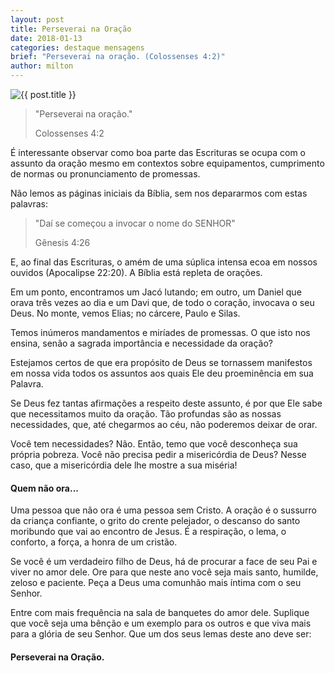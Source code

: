 ```yaml
---
layout: post
title: Perseverai na Oração
date: 2018-01-13
categories: destaque mensagens
brief: "Perseverai na oração. (Colossenses 4:2)"
author: milton
---
```


<img src="{{ site.baseurl }}/assets/images/posts/ate-quando-devemos-orar.jpg" alt="{{ post.title }}" class="px-5 float-right" />

<blockquote class="blockquote">
  <p class="mb-0">
    "Perseverai na oração."
  </p>
  <footer class="blockquote-footer">Colossenses 4:2</footer>
</blockquote>


É interessante observar como boa parte das Escrituras se ocupa com o assunto da oração mesmo em contextos sobre equipamentos, cumprimento de normas ou pronunciamento de promessas.

Não lemos as páginas iniciais da Bíblia, sem nos depararmos com estas palavras:

<blockquote class="blockquote">
  <p class="mb-0">
    "Daí se começou a invocar o nome do SENHOR"
  </p>
  <footer class="blockquote-footer">Gênesis 4:26</footer>
</blockquote>

E, ao final das Escrituras, o amém de uma súplica intensa ecoa em nossos ouvidos (Apocalipse 22:20). A Bíblia está repleta de orações.

Em um ponto, encontramos um Jacó lutando; em outro, um Daniel que orava três vezes ao dia e um Davi que, de todo o coração, invocava o seu Deus. No monte, vemos Elias; no cárcere, Paulo e Silas.

Temos inúmeros mandamentos e miríades de promessas. O que isto nos ensina, senão a sagrada importância e necessidade da oração?

Estejamos certos de que era propósito de Deus se tornassem manifestos em nossa vida todos os assuntos aos quais Ele deu proeminência em sua Palavra.

Se Deus fez tantas afirmações a respeito deste assunto, é por que Ele sabe que necessitamos muito da oração. Tão profundas são as nossas necessidades, que, até chegarmos ao céu, não poderemos deixar de orar.

Você tem necessidades? Não. Então, temo que você desconheça sua própria pobreza. Você não precisa pedir a misericórdia de Deus? Nesse caso, que a misericórdia dele lhe mostre a sua miséria!

<h4 class="text-center mb-4">
  Quem não ora...
</h4>

Uma pessoa que não ora é uma pessoa sem Cristo. A oração é o sussurro da criança confiante, o grito do crente pelejador, o descanso do santo moribundo que vai ao encontro de Jesus. É a respiração, o lema, o conforto, a força, a honra de um cristão.

Se você é um verdadeiro filho de Deus, há de procurar a face de seu Pai e viver no amor dele. Ore para que neste ano você seja mais santo, humilde, zeloso e paciente. Peça a Deus uma comunhão mais íntima com o seu Senhor.

Entre com mais frequência na sala de banquetes do amor dele. Suplique que você seja uma bênção e um exemplo para os outros e que viva mais para a glória de seu Senhor. Que um dos seus lemas deste ano deve ser:

<h4 class="text-center mb-4">
  Perseverai na Oração.
</h4>


